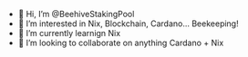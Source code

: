 - 👋 Hi, I’m @BeehiveStakingPool
- 👀 I’m interested in Nix, Blockchain, Cardano... Beekeeping!
- 🌱 I’m currently learnign Nix
- 💞️ I’m looking to collaborate on anything Cardano + Nix

<!---
BeehiveStakingPool/BeehiveStakingPool is a ✨ special ✨ repository because its `README.md` (this file) appears on your GitHub profile.
You can click the Preview link to take a look at your changes.
--->
